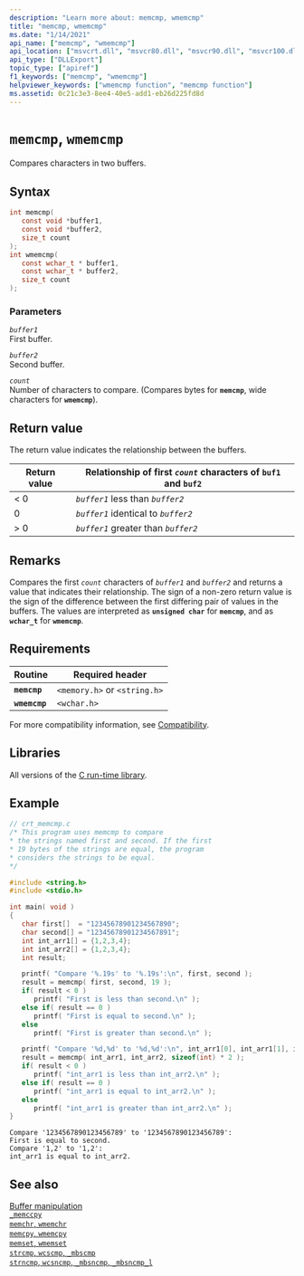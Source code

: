```yaml
---
description: "Learn more about: memcmp, wmemcmp"
title: "memcmp, wmemcmp"
ms.date: "1/14/2021"
api_name: ["memcmp", "wmemcmp"]
api_location: ["msvcrt.dll", "msvcr80.dll", "msvcr90.dll", "msvcr100.dll", "msvcr100_clr0400.dll", "msvcr110.dll", "msvcr110_clr0400.dll", "msvcr120.dll", "msvcr120_clr0400.dll", "ntdll.dll", "ucrtbase.dll", "ntoskrnl.exe", "api-ms-win-crt-private-l1-1-0.dll"]
api_type: ["DLLExport"]
topic_type: ["apiref"]
f1_keywords: ["memcmp", "wmemcmp"]
helpviewer_keywords: ["wmemcmp function", "memcmp function"]
ms.assetid: 0c21c3e3-8ee4-40e5-add1-eb26d225fd8d
---
```

# `memcmp`, `wmemcmp`

Compares characters in two buffers.

## Syntax

```C
int memcmp(
   const void *buffer1,
   const void *buffer2,
   size_t count
);
int wmemcmp(
   const wchar_t * buffer1,
   const wchar_t * buffer2,
   size_t count
);
```

### Parameters

*`buffer1`*<br/>
First buffer.

*`buffer2`*<br/>
Second buffer.

*`count`*<br/>
Number of characters to compare. (Compares bytes for **`memcmp`**, wide characters for **`wmemcmp`**).

## Return value

The return value indicates the relationship between the buffers.

|Return value|Relationship of first *`count`* characters of `buf1` and `buf2`|
|------------------|---------------------------------------------------------------|
|< 0|*`buffer1`* less than *`buffer2`*|
|0|*`buffer1`* identical to *`buffer2`*|
|> 0|*`buffer1`* greater than *`buffer2`*|

## Remarks

Compares the first *`count`* characters of *`buffer1`* and *`buffer2`* and returns a value that indicates their relationship. The sign of a non-zero return value is the sign of the difference between the first differing pair of values in the buffers. The values are interpreted as **`unsigned char`** for **`memcmp`**, and as **`wchar_t`** for **`wmemcmp`**.

## Requirements

|Routine|Required header|
|-------------|---------------------|
|**`memcmp`**|`<memory.h>` or `<string.h>`|
|**`wmemcmp`**|`<wchar.h>`|

For more compatibility information, see [Compatibility](../compatibility.md).

## Libraries

All versions of the [C run-time library](../crt-library-features.md).

## Example

```C
// crt_memcmp.c
/* This program uses memcmp to compare
* the strings named first and second. If the first
* 19 bytes of the strings are equal, the program
* considers the strings to be equal.
*/

#include <string.h>
#include <stdio.h>

int main( void )
{
   char first[]  = "12345678901234567890";
   char second[] = "12345678901234567891";
   int int_arr1[] = {1,2,3,4};
   int int_arr2[] = {1,2,3,4};
   int result;

   printf( "Compare '%.19s' to '%.19s':\n", first, second );
   result = memcmp( first, second, 19 );
   if( result < 0 )
      printf( "First is less than second.\n" );
   else if( result == 0 )
      printf( "First is equal to second.\n" );
   else
      printf( "First is greater than second.\n" );

   printf( "Compare '%d,%d' to '%d,%d':\n", int_arr1[0], int_arr1[1], int_arr2[0], int_arr2[1]);
   result = memcmp( int_arr1, int_arr2, sizeof(int) * 2 );
   if( result < 0 )
      printf( "int_arr1 is less than int_arr2.\n" );
   else if( result == 0 )
      printf( "int_arr1 is equal to int_arr2.\n" );
   else
      printf( "int_arr1 is greater than int_arr2.\n" );
}
```

```Output
Compare '1234567890123456789' to '1234567890123456789':
First is equal to second.
Compare '1,2' to '1,2':
int_arr1 is equal to int_arr2.
```

## See also

[Buffer manipulation](../buffer-manipulation.md)\
[`_memccpy`](memccpy.md)\
[`memchr`, `wmemchr`](memchr-wmemchr.md)\
[`memcpy`, `wmemcpy`](memcpy-wmemcpy.md)\
[`memset`, `wmemset`](memset-wmemset.md)\
[`strcmp`, `wcscmp`, `_mbscmp`](strcmp-wcscmp-mbscmp.md)\
[`strncmp`, `wcsncmp`, `_mbsncmp`, `_mbsncmp_l`](strncmp-wcsncmp-mbsncmp-mbsncmp-l.md)

